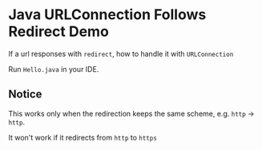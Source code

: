 Java URLConnection Follows Redirect Demo
========================================

If a url responses with `redirect`, how to handle it with `URLConnection`

Run `Hello.java` in your IDE.

Notice
------

This works only when the redirection keeps the same scheme, e.g. `http` -> `http`.

It won't work if it redirects from `http` to `https`